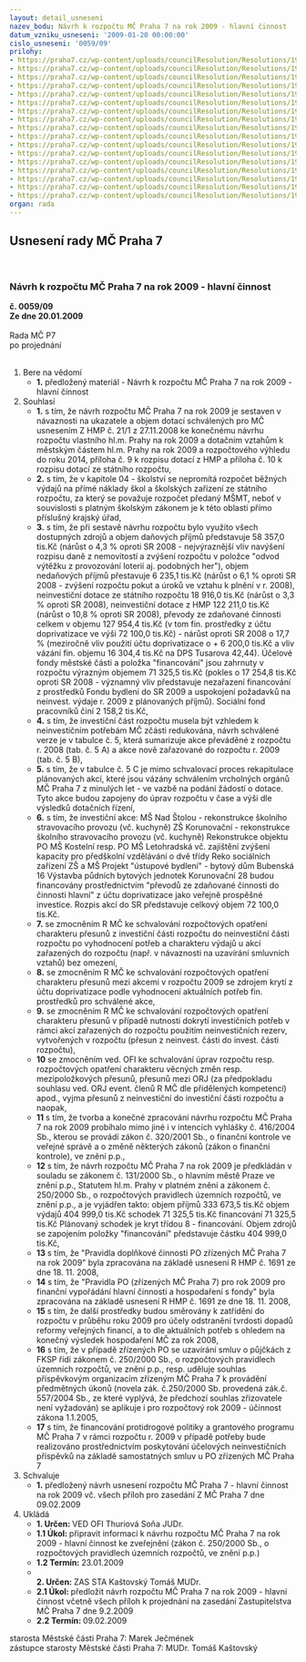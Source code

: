 ```yaml
---
layout: detail_usneseni
nazev_bodu: Návrh k rozpočtu MČ Praha 7 na rok 2009 - hlavní činnost
datum_vzniku_usneseni: '2009-01-20 00:00:00'
cislo_usneseni: '0059/09'
prilohy:
- https://praha7.cz/wp-content/uploads/councilResolution/Resolutions/19356/3-1sr2009d%c5%afvodzpr%c3%a1va.doc
- https://praha7.cz/wp-content/uploads/councilResolution/Resolutions/19356/3-2p%c5%99%c3%adloha9usnezhmp.xls
- https://praha7.cz/wp-content/uploads/councilResolution/Resolutions/19356/3-3p%c5%99%c3%adloha10usnezhmp.xls
- https://praha7.cz/wp-content/uploads/councilResolution/Resolutions/19356/3-4ukazatel_dan%c4%9b_z_nem.doc
- https://praha7.cz/wp-content/uploads/councilResolution/Resolutions/19356/3-5.1bilance09sr.xls
- https://praha7.cz/wp-content/uploads/councilResolution/Resolutions/19356/3-5.2sumar2009nivinv.xls
- https://praha7.cz/wp-content/uploads/councilResolution/Resolutions/19356/3-5.3prijmy09sr.xls
- https://praha7.cz/wp-content/uploads/councilResolution/Resolutions/19356/3-5.4rozd%c4%9bl.niv_pro_po_2009.doc
- https://praha7.cz/wp-content/uploads/councilResolution/Resolutions/19356/3-5.5investice2009.xls
- https://praha7.cz/wp-content/uploads/councilResolution/Resolutions/19356/3-5.6investice2009.xls
- https://praha7.cz/wp-content/uploads/councilResolution/Resolutions/19356/3-5.7investice2009.xls
- https://praha7.cz/wp-content/uploads/councilResolution/Resolutions/19356/3-5.8investice2009.xls
- https://praha7.cz/wp-content/uploads/councilResolution/Resolutions/19356/3-6pravpovhc09a.doc
- https://praha7.cz/wp-content/uploads/councilResolution/Resolutions/19356/3-7.1pravpohv09zsmsa.doc
- https://praha7.cz/wp-content/uploads/councilResolution/Resolutions/19356/3-7.2pravpohv09mimoska.doc
- https://praha7.cz/wp-content/uploads/councilResolution/Resolutions/19356/3-8fondy2009.doc
- https://praha7.cz/wp-content/uploads/councilResolution/Resolutions/19356/3-rozpo%c4%8det2009zaa.doc
organ: rada
---
```

<div id="ucUsn_pList" class="usn">
	<span><h2>Usnesení rady MČ Praha 7 </h2>
<br></span><div class="standBody">
<span><h3>Návrh k rozpočtu MČ Praha 7 na rok 2009 - hlavní činnost</h3></span><div class="center">
		<strong>č. 0059/09</strong><br>
	</div>
<div class="center">
		<strong>Ze dne 20.01.2009</strong><br><br>
	</div>Rada MČ P7<br> po projednání<br><br><ol>
<li>Bere na vědomí<ul><li>
<strong>1.</strong> předložený materiál - Návrh k rozpočtu MČ Praha 7 na rok 2009 - hlavní činnost</li></ul>
</li>
<li>Souhlasí<ul>
<li>
<strong>1.</strong> s tím, že návrh rozpočtu MČ Praha 7 na rok 2009 je sestaven v návaznosti na ukazatele a objem dotací schválených pro MČ usnesením Z HMP č. 21/1 z 27.11.2008 ke konečnému návrhu rozpočtu vlastního hl.m. Prahy na rok 2009 a dotačním vztahům k městským částem hl.m. Prahy na rok 2009 a rozpočtového výhledu do roku 2014, příloha č. 9 k rozpisu dotací z HMP a příloha č. 10  k  rozpisu dotací ze státního rozpočtu,</li>
<li>
<strong>2.</strong> s tím, že v kapitole 04 - školství se nepromítá rozpočet běžných výdajů na přímé náklady škol a školských zařízení ze státního rozpočtu, za který se  považuje rozpočet předaný MŠMT, neboť v souvislosti s platným školským zákonem je k této oblasti přímo příslušný krajský úřad,</li>
<li>
<strong>3.</strong> s tím, že při sestavě návrhu rozpočtu bylo využito všech dostupných zdrojů a objem daňových příjmů představuje 58 357,0 tis.Kč (nárůst o 4,3 % oproti SR 2008 - nejvýraznější vliv navýšení rozpisu daně z nemovitostí a zvýšení rozpočtu v položce "odvod výtěžku z provozování loterií aj. podobných her"), objem nedaňových příjmů přestavuje 6 235,1 tis.Kč (nárůst o 6,1  % oproti SR 2008 -  zvýšení rozpočtu  pokut a  úroků ve vztahu k plnění v r. 2008),  neinvestiční dotace ze státního  rozpočtu 18 916,0 tis.Kč (nárůst  o 3,3 % oproti SR 2008), neinvestiční dotace z HMP  122 211,0 tis.Kč (nárůst o 10,8 % oproti SR 2008),  převody ze zdaňované činnosti celkem v objemu 127 954,4 tis.Kč (v tom fin. prostředky z účtu doprivatizace ve výši 72 100,0 tis.Kč) - nárůst oproti SR 2008 o 17,7 % (meziročně vliv použití účtu doprivatizace o + 6 200,0 tis.Kč a vliv  vázání fin. objemu 16 304,4 tis.Kč na DPS Tusarova 42,44). Účelové fondy městské části a položka "financování" jsou zahrnuty v rozpočtu výrazným objemem 71 325,5 tis.Kč (pokles o  17 254,8 tis.Kč oproti SR 2008 - významný vliv představuje nezařazení financování z prostředků Fondu bydlení do SR 2009 a uspokojení požadavků na neinvest. výdaje r. 2009 z plánovaných příjmů). Sociální fond pracovníků  činí 2 158,2 tis.Kč,</li>
<li>
<strong>4.</strong> s tím, že investiční část  rozpočtu musela být vzhledem k neinvestičním potřebám MČ zčásti redukována, návrh schválené verze je v tabulce č. 5, která sumarizuje akce převáděné z rozpočtu r. 2008  (tab. č. 5 A) a akce nově zařazované do rozpočtu r. 2009 (tab. č. 5 B),</li>
<li>
<strong>5.</strong> s tím, že v tabulce č. 5 C je mimo schvalovací proces rekapitulace plánovaných akcí, které jsou vázány schválením vrcholných orgánů MČ Praha 7 z minulých let - ve vazbě na podání žádostí o dotace. Tyto akce budou zapojeny do úprav rozpočtu v čase a výši dle výsledků dotačních řízení,</li>
<li>
<strong>6.</strong> s tím, že investiční akce:                                                                                            MŠ Nad Štolou - rekonstrukce školního stravovacího provozu (vč. kuchyně)                     ZŠ Korunovační - rekonstrukce školního stravovacího provozu  (vč. kuchyně) Rekonstrukce objektu PO MŠ Kostelní resp. PO MŠ Letohradská vč. zajištění zvýšení kapacity pro předškolní vzdělávání o dvě třídy                                                Reko sociálních zařízení ZŠ a MŠ                                                                             Projekt "ústupové bydlení" - bytový dům Bubenská 16                                          Výstavba půdních bytových jednotek Korunovační 28                                          budou financovány prostřednictvím "převodů ze zdaňované činnosti do činnosti hlavní" z účtu doprivatizace jako veřejně prospěšné investice. Rozpis akcí do SR představuje celkový objem 72 100,0 tis.Kč.</li>
<li>
<strong>7.</strong> se zmocněním R MČ ke schvalování rozpočtových opatření charakteru přesunů z investiční části rozpočtu do neinvestiční části rozpočtu po vyhodnocení potřeb a charakteru výdajů u akcí zařazených do rozpočtu  (např. v návaznosti na uzavírání smluvních vztahů) bez omezení,</li>
<li>
<strong>8.</strong> se zmocněním R MČ ke schvalování rozpočtových opatření charakteru přesunů mezi akcemi v rozpočtu 2009 se zdrojem krytí z účtu doprivatizace  podle vyhodnocení aktuálních potřeb fin. prostředků  pro schválené akce,</li>
<li>
<strong>9.</strong> se zmocněním R MČ ke schvalování rozpočtových opatření charakteru přesunů v případě nutnosti dokrytí investičních potřeb v rámci akcí zařazených do rozpočtu použitím neinvestičních rezerv, vytvořených v rozpočtu (přesun z neinvest. části do invest. části rozpočtu), </li>
<li>
<strong>10</strong> se zmocněním ved. OFI ke schvalování úprav rozpočtu resp. rozpočtových opatření charakteru věcných změn resp. mezipoložkových přesunů, přesunů mezi ORJ (za předpokladu souhlasu  ved. ORJ event. členů R MČ dle přidělených kompetencí) apod.,  vyjma přesunů z neinvestiční do investiční části rozpočtu a naopak,</li>
<li>
<strong>11</strong> s tím, že tvorba a konečné zpracování návrhu rozpočtu MČ Praha 7 na rok 2009 probíhalo mimo jiné i v intencích vyhlášky č. 416/2004 Sb., kterou se provádí zákon č. 320/2001 Sb.,  o finanční kontrole ve veřejné správě a o změně některých zákonů (zákon o finanční kontrole), ve znění p.p.,</li>
<li>
<strong>12</strong> s tím, že návrh rozpočtu MČ Praha 7 na rok 2009 je předkládán v souladu se zákonem č. 131/2000 Sb., o hlavním městě Praze ve znění p.p., Statutem hl.m. Prahy v platném znění  a zákonem č. 250/2000 Sb., o rozpočtových pravidlech územních rozpočtů,  ve znění p.p.,   a je vyjádřen takto:                                               objem příjmů                                       333 673,5 tis.Kč                                                   objem výdajů                                       404 999,0 tis.Kč                                               schodek                                                  71 325,5 tis.Kč                                         financování                                            71 325,5 tis.Kč                                          Plánovaný schodek je kryt třídou 8 - financování. Objem zdrojů se zapojením položky "financování" představuje částku 404 999,0 tis.Kč,</li>
<li>
<strong>13</strong> s tím, že "Pravidla doplňkové činnosti PO zřízených MČ Praha 7 na rok 2009" byla zpracována na základě usnesení  R HMP č. 1691 ze dne 18. 11. 2008,</li>
<li>
<strong>14</strong> s tím, že "Pravidla PO (zřízených MČ Praha 7) pro rok 2009 pro  finanční vypořádání hlavní činnosti a hospodaření s fondy"  byla zpracována na základě usnesení R HMP č. 1691 ze dne 18. 11. 2008,</li>
<li>
<strong>15</strong> s tím, že další prostředky budou směrovány k zatřídění do rozpočtu v průběhu roku 2009 pro účely odstranění tvrdosti dopadů reformy veřejných financí, a to dle aktuálních potřeb s ohledem na konečný výsledek hospodaření MČ za rok 2008,</li>
<li>
<strong>16</strong> s tím, že v případě zřízených PO se uzavírání smluv o půjčkách z FKSP  řídí  zákonem č. 250/2000 Sb., o rozpočtových pravidlech územních rozpočtů, ve znění p.p.,  resp. uděluje souhlas příspěvkovým organizacím zřízeným MČ Praha 7 k provádění předmětných úkonů (novela zák. č.250/2000 Sb. provedená zák.č. 557/2004 Sb., ze které vyplývá, že předchozí souhlas zřizovatele není vyžadován)  se aplikuje i pro rozpočtový rok 2009 - účinnost zákona 1.1.2005,</li>
<li>
<strong>17</strong> s tím, že financování protidrogové politiky a grantového programu MČ Praha 7 v rámci rozpočtu r. 2009 v případě potřeby bude realizováno prostřednictvím poskytování účelových neinvestičních příspěvků na základě samostatných smluv u PO zřízených MČ Praha 7  </li>
</ul>
</li>
<li>Schvaluje<ul><li>
<strong>1.</strong> předložený návrh usnesení rozpočtu MČ Praha 7 - hlavní činnost na rok 2009 vč. všech příloh pro zasedání Z MČ Praha 7 dne 09.02.2009       </li></ul>
</li>
<li>Ukládá<ul>
<li>
<strong>1. Určen: </strong>VED OFI Thuriová Soňa JUDr.</li>
<li>
<strong>1.1 Úkol: </strong>připravit informaci k návrhu rozpočtu MČ Praha 7 na rok 2009 - hlavní činnost ke zveřejnění (zákon č. 250/2000 Sb., o rozpočtových pravidlech územních rozpočtů, ve znění p.p.)</li>
<li>
<strong>1.2 Termín: </strong>23.01.2009</li>
<li>
<strong><br>2. Určen: </strong>ZAS STA Kaštovský Tomáš MUDr.</li>
<li>
<strong>2.1 Úkol: </strong>předložit návrh rozpočtu MČ Praha 7 na rok 2009 - hlavní činnost včetně všech příloh k projednání na zasedání Zastupitelstva MČ Praha 7 dne 9.2.2009</li>
<li>
<strong>2.2 Termín: </strong>09.02.2009</li>
</ul>
</li>
</ol>starosta Městské části Praha 7: Marek Ječmének<br>zástupce starosty Městské části Praha 7: MUDr. Tomáš Kaštovský 
</div>
</div>